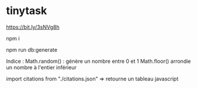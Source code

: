 # tinytask

https://bit.ly/3sNVg8h

npm i

npm run db:generate

Indice : Math.random() : génère un nombre entre 0 et 1
Math.floor() arrondie un nombre à l'entier inférieur

import citations from "./citations.json" => retourne un tableau javascript
